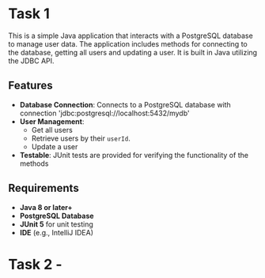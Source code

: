 # Task 1
This is a simple Java application that interacts with a PostgreSQL database to manage user data. The application includes methods for connecting to the database, getting all users and updating a user. It is built in Java utilizing the JDBC API.

## Features
- **Database Connection**: Connects to a PostgreSQL database with connection 'jdbc:postgresql://localhost:5432/mydb'
- **User Management**:
  - Get all users
  - Retrieve users by their `userId`.
  - Update a user 
- **Testable**: JUnit tests are provided for verifying the functionality of the methods

## Requirements
- **Java 8 or later+**
- **PostgreSQL Database**
- **JUnit 5** for unit testing
- **IDE** (e.g., IntelliJ IDEA) 


# Task 2 - 
